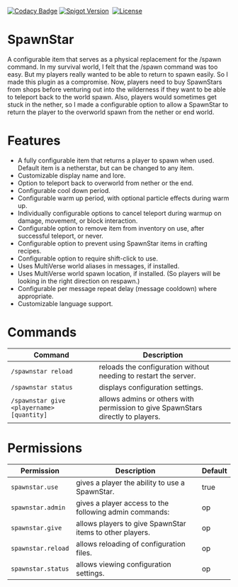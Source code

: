 [![Codacy Badge](https://app.codacy.com/project/badge/Grade/09da84bdbd6c4335a49406e8b17e33d3)](https://app.codacy.com/gh/winterhavenmc/SpawnStar/dashboard?utm_source=gh&utm_medium=referral&utm_content=&utm_campaign=Badge_grade)
[![Spigot Version](https://badgen.net/static/spigot-api/1.21.7?color=yellow)](https://spigotmc.org)
&nbsp;[![License](https://badgen.net/static/license/GPLv3)](https://www.gnu.org/licenses/gpl-3.0)

# SpawnStar

A configurable item that serves as a physical replacement for the /spawn command. In my survival world, I felt that the /spawn command was too easy. But my players really wanted to be able to return to spawn easily. So I made this plugin as a compromise. Now, players need to buy SpawnStars from shops before venturing out into the wilderness if they want to be able to teleport back to the world spawn. Also, players would sometimes get stuck in the nether, so I made a configurable option to allow a SpawnStar to return the player to the overworld spawn from the nether or end world.

# Features

*   A fully configurable item that returns a player to spawn when used. Default item is a netherstar, but can be changed to any item.
*   Customizable display name and lore.
*   Option to teleport back to overworld from nether or the end.
*   Configurable cool down period.
*   Configurable warm up period, with optional particle effects during warm up.
*   Individually configurable options to cancel teleport during warmup on damage, movement, or block interaction.
*   Configurable option to remove item from inventory on use, after successful teleport, or never.
*   Configurable option to prevent using SpawnStar items in crafting recipes.
*   Configurable option to require shift-click to use.
*   Uses MultiVerse world aliases in messages, if installed.
*   Uses MultiVerse world spawn location, if installed. (So players will be looking in the right direction on respawn.)
*   Configurable per message repeat delay (message cooldown) where appropriate.
*   Customizable language support.

# Commands

| Command                                   | Description                                                                     |
|-------------------------------------------|---------------------------------------------------------------------------------|
| `/spawnstar reload`                       | reloads the configuration without needing to restart the server.                |
| `/spawnstar status`                       | displays configuration settings.                                                |
| `/spawnstar give <playername> [quantity]` | allows admins or others with permission to give SpawnStars directly to players. |

# Permissions

| Permission         | Description                                              | Default |
|--------------------|----------------------------------------------------------|---------|
| `spawnstar.use`    | gives a player the ability to use a SpawnStar.           | true    |
| `spawnstar.admin`  | gives a player access to the following admin commands:   | op      |
| `spawnstar.give`   | allows players to give SpawnStar items to other players. | op      |
| `spawnstar.reload` | allows reloading of configuration files.                 | op      |
| `spawnstar.status` | allows viewing configuration settings.                   | op      |
